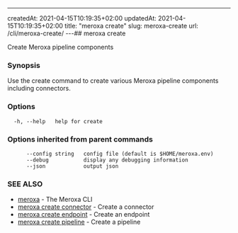 ---
createdAt: 2021-04-15T10:19:35+02:00
updatedAt: 2021-04-15T10:19:35+02:00
title: "meroxa create"
slug: meroxa-create
url: /cli/meroxa-create/
---## meroxa create

Create Meroxa pipeline components

### Synopsis

Use the create command to create various Meroxa pipeline components
including connectors.

### Options

```
  -h, --help   help for create
```

### Options inherited from parent commands

```
      --config string   config file (default is $HOME/meroxa.env)
      --debug           display any debugging information
      --json            output json
```

### SEE ALSO

* [meroxa](/cli/meroxa/)	 - The Meroxa CLI
* [meroxa create connector](/cli/meroxa-create-connector/)	 - Create a connector
* [meroxa create endpoint](/cli/meroxa-create-endpoint/)	 - Create an endpoint
* [meroxa create pipeline](/cli/meroxa-create-pipeline/)	 - Create a pipeline

